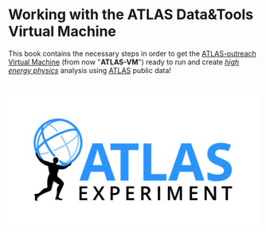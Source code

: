 
# Working with the ATLAS Data&Tools Virtual Machine

This book contains the necessary steps in order to get the [ATLAS-outreach Virtual Machine](http://atlasoutreach.web.cern.ch/atlasoutreach/extendedanalysis/) (from now "**ATLAS-VM**") ready to run and create [_high energy physics_](https://en.wikipedia.org/wiki/Particle_physics) analysis using [ATLAS](atlas.cern) public data!

# ![Image](./pictures/ATLAS-Logo-Ref-CMYK-M.jpg)
